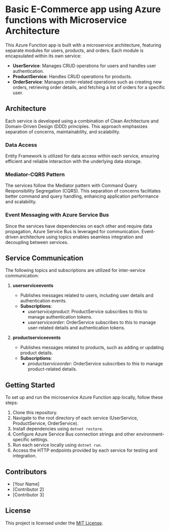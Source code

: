 # Basic E-Commerce app using Azure functions with Microservice Architecture

This Azure Function app is built with a microservice architecture, featuring separate modules for users, products, and orders. Each module is encapsulated within its own service:

- **UserService**: Manages CRUD operations for users and handles user authentication.
- **ProductService**: Handles CRUD operations for products.
- **OrderService**: Manages order-related operations such as creating new orders, retrieving order details, and fetching a list of orders for a specific user.

## Architecture

Each service is developed using a combination of Clean Architecture and Domain-Driven Design (DDD) principles. This approach emphasizes separation of concerns, maintainability, and scalability.

### Data Access

Entity Framework is utilized for data access within each service, ensuring efficient and reliable interaction with the underlying data storage.

### Mediator-CQRS Pattern

The services follow the Mediator pattern with Command Query Responsibility Segregation (CQRS). This separation of concerns facilitates better command and query handling, enhancing application performance and scalability.

### Event Messaging with Azure Service Bus

Since the services have dependencies on each other and require data propagation, Azure Service Bus is leveraged for communication. Event-driven architecture using topics enables seamless integration and decoupling between services.

## Service Communication

The following topics and subscriptions are utilized for inter-service communication:

1. **userserviceevents**
   - Publishes messages related to users, including user details and authentication events.
   - **Subscriptions**:
     - *userserviceproduct*: ProductService subscribes to this to manage authentication tokens.
     - *userserviceorder*: OrderService subscribes to this to manage user-related details and authentication tokens.

2. **productserviceevents**
   - Publishes messages related to products, such as adding or updating product details.
   - **Subscriptions**:
     - *productserviceorder*: OrderService subscribes to this to manage product-related details.

## Getting Started

To set up and run the microservice Azure Function app locally, follow these steps:

1. Clone this repository.
2. Navigate to the root directory of each service (UserService, ProductService, OrderService).
3. Install dependencies using `dotnet restore`.
4. Configure Azure Service Bus connection strings and other environment-specific settings.
5. Run each service locally using `dotnet run`.
6. Access the HTTP endpoints provided by each service for testing and integration.

## Contributors

- [Your Name]
- [Contributor 2]
- [Contributor 3]

## License

This project is licensed under the [MIT License](LICENSE).
